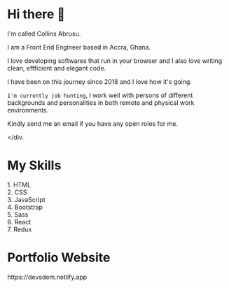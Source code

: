 <h1> Hi there 👋 </h1>
<div>
  
I'm called Collins Abrusu.
  
I am a Front End Engineer based in Accra, Ghana.

I love developing softwares that run in your browser and I also love
  writing clean, effficient and elegant code.

I have been on this journey since 2018 and I love how it's going.

`I'm currently job hunting`, I work well with persons of different backgrounds 
and personalities in both remote and physical work environments.

Kindly send me an email if you have any open roles for me. 
  
</div.
  
  <h1>My Skills</h1>
 1. HTML <br>
 2. CSS <br>
 3. JavaScript <br>
 4. Bootstrap <br>
 5. Sass <br>
 6. React <br>
 7. Redux

<h1> Portfolio Website</h1>
https://devsdem.netlify.app
<!--
**abrusu-collins/abrusu-collins** is a ✨ _special_ ✨ repository because its `README.md` (this file) appears on your GitHub profile.

Here are some ideas to get you started:

- 🔭 I’m currently working on ...
- 🌱 I’m currently learning ...
- 👯 I’m looking to collaborate on ...
- 🤔 I’m looking for help with ...
- 💬 Ask me about ...
- 📫 How to reach me: ...
- 😄 Pronouns: ...
- ⚡ Fun fact: ...
-->
